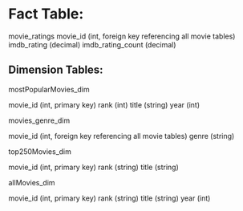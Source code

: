 # Fact Table: 

movie_ratings
movie_id (int, foreign key referencing all movie tables)
imdb_rating (decimal)
imdb_rating_count (decimal)


## Dimension Tables:

mostPopularMovies_dim

movie_id (int, primary key)
rank (int)
title (string)
year (int)

movies_genre_dim

movie_id (int, foreign key referencing all movie tables)
genre (string)

top250Movies_dim

movie_id (int, primary key)
rank (string)
title (string)

allMovies_dim

movie_id (int, primary key)
rank (string)
title (string)
year (int)
